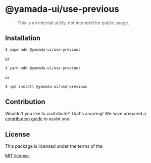 # @yamada-ui/use-previous

> This is an internal utility, not intended for public usage.

## Installation

```sh
$ pnpm add @yamada-ui/use-previous
```

or

```sh
$ yarn add @yamada-ui/use-previous
```

or

```sh
$ npm install @yamada-ui/use-previous
```

## Contribution

Wouldn't you like to contribute? That's amazing! We have prepared a [contribution guide](https://github.com/hirotomoyamada/yamada-ui/blob/main/CONTRIBUTING.md) to assist you.

## License

This package is licensed under the terms of the

[MIT license](https://github.com/hirotomoyamada/yamada-ui/blob/main/LICENSE).
